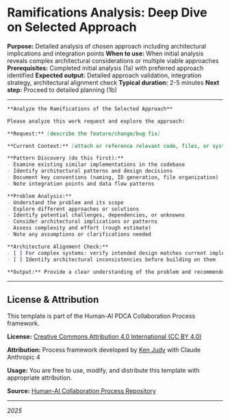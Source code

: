# Ramifications Analysis: Deep Dive on Selected Approach

**Purpose:** Detailed analysis of chosen approach including architectural implications and integration points
**When to use:** When initial analysis reveals complex architectural considerations or multiple viable approaches
**Prerequisites:** Completed initial analysis (1a) with preferred approach identified
**Expected output:** Detailed approach validation, integration strategy, architectural alignment check
**Typical duration:** 2-5 minutes
**Next step:** Proceed to detailed planning (1b)

---
``` markdown
**Analyze the Ramifications of the Selected Approach**

Please analyze this work request and explore the approach:

**Request:** [describe the feature/change/bug fix]

**Current Context:** [attach or reference relevant code, files, or system state]

**Pattern Discovery (do this first):**
- Examine existing similar implementations in the codebase
- Identify architectural patterns and design decisions  
- Document key conventions (naming, ID generation, file organization)
- Note integration points and data flow patterns

**Problem Analysis:**
- Understand the problem and its scope
- Explore different approaches or solutions
- Identify potential challenges, dependencies, or unknowns
- Consider architectural implications or patterns
- Assess complexity and effort (rough estimate)
- Note any assumptions or clarifications needed

**Architecture Alignment Check:**
- [ ] For complex systems: verify intended design matches current implementation
- [ ] Identify architectural inconsistencies before building on them

**Output:** Provide a clear understanding of the problem and recommended approach. Focus on the "what" and "why" - we'll create the actionable "how" in the planning phase.

```

---

## License & Attribution

This template is part of the Human-AI PDCA Collaboration Process framework.

**License:** [Creative Commons Attribution 4.0 International (CC BY 4.0)](https://creativecommons.org/licenses/by/4.0/)

**Attribution:** Process framework developed by [Ken Judy](https://github.com/kenjudy) with Claude Anthropic 4

**Usage:** You are free to use, modify, and distribute this template with appropriate attribution. 

**Source:** [Human-AI Collaboration Process Repository](https://github.com/kenjudy/human-ai-collaboration-process)

---
*2025*